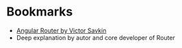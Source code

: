 # Bookmarks

- [Angular Router by Victor Savkin](https://vsavkin.com/angular-2-router-d9e30599f9ea#.jn6yht6fu)
 - Deep explanation by autor and core developer of Router
